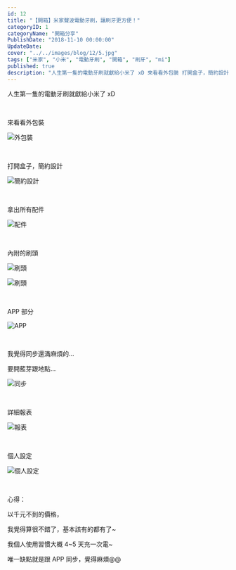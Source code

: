 ```yaml
---
id: 12
title: "【開箱】米家聲波電動牙刷，讓刷牙更方便！"
categoryID: 1
categoryName: "開箱分享"
PublishDate: "2018-11-10 00:00:00"
UpdateDate:
cover: "../../images/blog/12/5.jpg"
tags: ["米家", "小米", "電動牙刷", "開箱", "刷牙", "mi"]
published: true
description: "人生第一隻的電動牙刷就獻給小米了 xD 來看看外包裝 打開盒子，簡約設計"
---
```


人生第一隻的電動牙刷就獻給小米了 xD

<br/>

來看看外包裝

![外包裝](../../images/blog/12/1.jpg)

<br/>

打開盒子，簡約設計

![簡約設計](../../images/blog/12/2.jpg)

<br/>

拿出所有配件

![配件](../../images/blog/12/3.jpg)

<br/>

內附的刷頭

![刷頭](../../images/blog/12/4.jpg)

![刷頭](../../images/blog/12/5.jpg)

<br/>

APP 部分

![APP](../../images/blog/12/6.jpg)

<br/>

我覺得同步還滿麻煩的…

要開藍芽跟地點…

![同步](../../images/blog/12/7.jpg)

<br/>

詳細報表

![報表](../../images/blog/12/8.jpg)

<br/>

個人設定

![個人設定](../../images/blog/12/9.jpg)

<br/>

心得：

以千元不到的價格，

我覺得算很不錯了，基本該有的都有了~

我個人使用習慣大概 4~5 天充一次電~

唯一缺點就是跟 APP 同步，覺得麻煩@@
